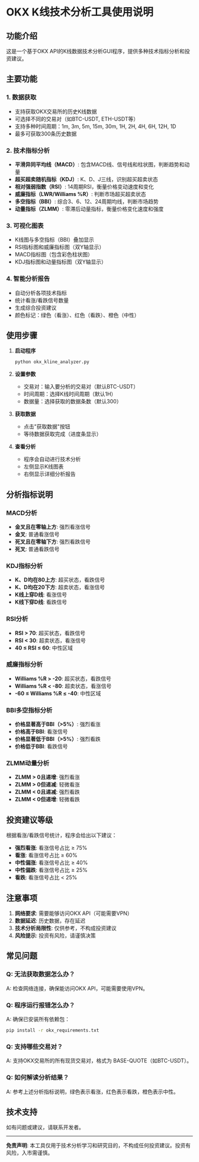 # OKX K线技术分析工具使用说明

## 功能介绍

这是一个基于OKX API的K线数据技术分析GUI程序，提供多种技术指标分析和投资建议。

## 主要功能

### 1. 数据获取
- 支持获取OKX交易所的历史K线数据
- 可选择不同的交易对（如BTC-USDT, ETH-USDT等）
- 支持多种时间周期：1m, 3m, 5m, 15m, 30m, 1H, 2H, 4H, 6H, 12H, 1D
- 最多可获取300条历史数据

### 2. 技术指标分析
- **平滑异同平均线（MACD）**: 包含MACD线、信号线和柱状图，判断趋势和动量
- **超买超卖随机指标（KDJ）**: K、D、J三线，识别超买超卖状态
- **相对强弱指数（RSI）**: 14周期RSI，衡量价格变动速度和变化
- **威廉指标（LWR/Williams %R）**: 判断市场超买超卖状态
- **多空指标（BBI）**: 综合3、6、12、24周期均线，判断市场趋势
- **动量指标（ZLMM）**: 零滞后动量指标，衡量价格变化速度和强度

### 3. 可视化图表
- K线图与多空指标（BBI）叠加显示
- RSI指标图和威廉指标图（双Y轴显示）
- MACD指标图（包含彩色柱状图）
- KDJ指标图和动量指标图（双Y轴显示）

### 4. 智能分析报告
- 自动分析各项技术指标
- 统计看涨/看跌信号数量
- 生成综合投资建议
- 颜色标记：绿色（看涨）、红色（看跌）、橙色（中性）

## 使用步骤

1. **启动程序**
   ```bash
   python okx_kline_analyzer.py
   ```

2. **设置参数**
   - 交易对：输入要分析的交易对（默认BTC-USDT）
   - 时间周期：选择K线时间周期（默认1H）
   - 数据量：选择获取的数据条数（默认300）

3. **获取数据**
   - 点击"获取数据"按钮
   - 等待数据获取完成（进度条显示）

4. **查看分析**
   - 程序会自动进行技术分析
   - 左侧显示K线图表
   - 右侧显示详细分析报告

## 分析指标说明

### MACD分析
- **金叉且在零轴上方**: 强烈看涨信号
- **金叉**: 普通看涨信号
- **死叉且在零轴下方**: 强烈看跌信号
- **死叉**: 普通看跌信号

### KDJ指标分析
- **K、D均在80上方**: 超买状态，看跌信号
- **K、D均在20下方**: 超卖状态，看涨信号
- **K线上穿D线**: 看涨信号
- **K线下穿D线**: 看跌信号

### RSI分析
- **RSI > 70**: 超买状态，看跌信号
- **RSI < 30**: 超卖状态，看涨信号
- **40 ≤ RSI ≤ 60**: 中性区域

### 威廉指标分析
- **Williams %R > -20**: 超买状态，看跌信号
- **Williams %R < -80**: 超卖状态，看涨信号
- **-60 ≤ Williams %R ≤ -40**: 中性区域

### BBI多空指标分析
- **价格显著高于BBI（>5%）**: 强烈看涨
- **价格高于BBI**: 看涨信号
- **价格显著低于BBI（>5%）**: 强烈看跌
- **价格低于BBI**: 看跌信号

### ZLMM动量分析
- **ZLMM > 0且递增**: 强烈看涨
- **ZLMM > 0但递减**: 轻微看涨
- **ZLMM < 0且递减**: 强烈看跌
- **ZLMM < 0但递增**: 轻微看跌

## 投资建议等级

根据看涨/看跌信号统计，程序会给出以下建议：

- **强烈看涨**: 看涨信号占比 ≥ 75%
- **看涨**: 看涨信号占比 ≥ 60%
- **中性偏涨**: 看涨信号占比 ≥ 40%
- **中性偏跌**: 看涨信号占比 ≥ 25%
- **看跌**: 看涨信号占比 < 25%

## 注意事项

1. **网络要求**: 需要能够访问OKX API（可能需要VPN）
2. **数据延迟**: 历史数据，存在延迟
3. **技术分析局限性**: 仅供参考，不构成投资建议
4. **风险提示**: 投资有风险，请谨慎决策

## 常见问题

### Q: 无法获取数据怎么办？
A: 检查网络连接，确保能访问OKX API，可能需要使用VPN。

### Q: 程序运行报错怎么办？
A: 确保已安装所有依赖包：
```bash
pip install -r okx_requirements.txt
```

### Q: 支持哪些交易对？
A: 支持OKX交易所的所有现货交易对，格式为 BASE-QUOTE（如BTC-USDT）。

### Q: 如何解读分析结果？
A: 参考上述分析指标说明，绿色表示看涨，红色表示看跌，橙色表示中性。

## 技术支持

如有问题或建议，请联系开发者。

---
**免责声明**: 本工具仅用于技术分析学习和研究目的，不构成任何投资建议。投资有风险，入市需谨慎。

